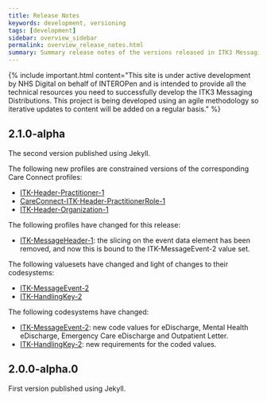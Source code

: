 ```yaml
---
title: Release Notes
keywords: development, versioning
tags: [development]
sidebar: overview_sidebar
permalink: overview_release_notes.html
summary: Summary release notes of the versions released in ITK3 Messaging Distribution Implementation Guide
---
```


{% include important.html content="This site is under active development by NHS Digital on behalf of INTEROPen and is intended to provide all the technical resources you need to successfully develop the ITK3 Messaging Distributions. This project is being developed using an agile methodology so iterative updates to content will be added on a regular basis." %}

  
## 2.1.0-alpha ##
The second version published using Jekyll.

The following new profiles are constrained versions of the corresponding Care Connect profiles:

- [ITK-Header-Practitioner-1](https://fhir.nhs.uk/STU3/StructureDefinition/CareConnect-ITK-Header-Practitioner-1)
- [CareConnect-ITK-Header-PractitionerRole-1](https://fhir.nhs.uk/STU3/StructureDefinition/CareConnect-ITK-Header-PractitionerRole-1)
- [ITK-Header-Organization-1](https://fhir.nhs.uk/STU3/StructureDefinition/CareConnect-ITK-Header-Organization-1)

The following profiles have changed for this release:

- [ITK-MessageHeader-1](https://fhir.nhs.uk/STU3/StructureDefinition/ITK-MessageHeader-1): the slicing on the event data element has been removed, and now this is bound to the ITK-MessageEvent-2 value set.

The following valuesets have changed and light of changes to their codesystems:

- [ITK-MessageEvent-2](https://fhir.nhs.uk/STU3/ValueSet/ITK-MessageEvent-2)
- [ITK-HandlingKey-2](https://fhir.nhs.uk/STU3/ValueSet/ITK-HandlingKey-2)

The following codesystems have changed:

- [ITK-MessageEvent-2](https://fhir.nhs.uk/STU3/CodeSystem/ITK-MessageEvent-2): new code values for eDischarge, Mental Health eDischarge, Emergency Care eDischarge and Outpatient Letter.
- [ITK-HandlingKey-2](https://fhir.nhs.uk/STU3/CodeSystem/ITK-HandlingKey-2): new requirements for the coded values.


## 2.0.0-alpha.0 ##
First version published using Jekyll.

